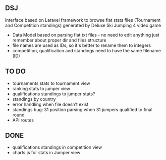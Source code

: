 ## DSJ

Interface based on Laravel framework to browse flat stats files (Tournament and Competition standings) generated by Deluxe Ski Jumping 4 video game

- Data Model based on parsing flat txt files - no need to edit anything just remember about proper dir and files structure
- file names are used as IDs, so it's better to rename them to integers
- competition, qualification and standings need to have the same filename (ID)

## TO DO
- tournaments stats to tournament view
- ranking stats to jumper view
- qualifications standings to jumper stats?
- standings by country
- error handling when file doesn’t exist
- standings bug: 31 position parsing when 31 jumpers qualified to final round
- API routes

## DONE
- qualifications standings in competition view
- charts.js for stats in Jumper view